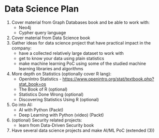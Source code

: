 # Data Science Plan

1. Cover material from Graph Databases book and be able to work with:
    * Neo4j
    * Cypher query language
2. Cover material from Data Science book
3. Gather ideas for data science project that have practical impact in the company:
    * have a collected relatively large dataset to work with
    * get to know your data using plain statistics
    * make machine learning PoC using some of the studied machine learning libraries and algorithms
4. More depth on Statistics (optionally cover R lang):
    * OpenIntro Statistics - https://www.openintro.org/stat/textbook.php?stat_book=os
    * The Book of R (optional)
    * Statistics Done Wrong (optional)
    * Discovering Statistics Using R (optional)
5. Go into AI:
    * AI with Python (Packt)
    * Deep Learning with Python (video) (Packt)
6. (optional) Security related projects:
    * learn from Data-Driven Security book
7. Have several data science projects and make AI/ML PoC (extended (3))